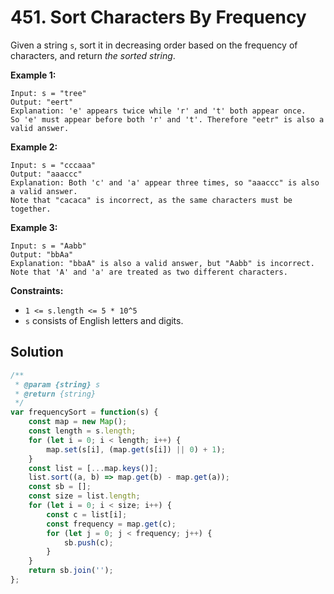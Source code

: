 # 451. Sort Characters By Frequency

Given a string `s`, sort it in decreasing order based on the frequency of characters, and return *the sorted string*.

 

**Example 1:**

```
Input: s = "tree"
Output: "eert"
Explanation: 'e' appears twice while 'r' and 't' both appear once.
So 'e' must appear before both 'r' and 't'. Therefore "eetr" is also a valid answer.
```

**Example 2:**

```
Input: s = "cccaaa"
Output: "aaaccc"
Explanation: Both 'c' and 'a' appear three times, so "aaaccc" is also a valid answer.
Note that "cacaca" is incorrect, as the same characters must be together.
```

**Example 3:**

```
Input: s = "Aabb"
Output: "bbAa"
Explanation: "bbaA" is also a valid answer, but "Aabb" is incorrect.
Note that 'A' and 'a' are treated as two different characters.
```

 

**Constraints:**

- `1 <= s.length <= 5 * 10^5`
- `s` consists of English letters and digits.

## Solution

```js
/**
 * @param {string} s
 * @return {string}
 */
var frequencySort = function(s) {
    const map = new Map();
    const length = s.length;
    for (let i = 0; i < length; i++) {
        map.set(s[i], (map.get(s[i]) || 0) + 1);
    }
    const list = [...map.keys()];
    list.sort((a, b) => map.get(b) - map.get(a));
    const sb = [];
    const size = list.length;
    for (let i = 0; i < size; i++) {
        const c = list[i];
        const frequency = map.get(c);
        for (let j = 0; j < frequency; j++) {
            sb.push(c);
        }
    }
    return sb.join('');
};
```

